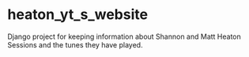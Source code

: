 # heaton_yt_s_website
Django project for keeping information about Shannon and Matt Heaton Sessions and the tunes they have played.
